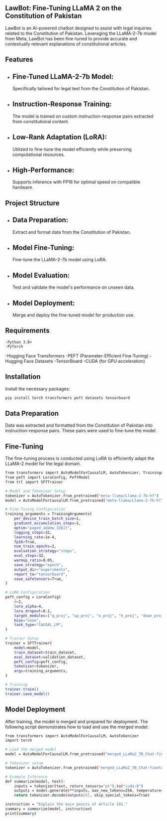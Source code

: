 ## LawBot: Fine-Tuning LLaMA 2 on the Constitution of Pakistan

LawBot is an AI-powered chatbot designed to assist with legal inquiries related to the Constitution of Pakistan. Leveraging the LLaMA-2-7b model from Meta, LawBot has been fine-tuned to provide accurate and contextually relevant explanations of constitutional articles.

## Features
- ## Fine-Tuned LLaMA-2-7b Model:
  Specifically tailored for legal text from the Constitution of Pakistan.
- ## Instruction-Response Training:
  The model is trained on custom instruction-response pairs extracted from constitutional content.
- ## Low-Rank Adaptation (LoRA):
  Utilized to fine-tune the model efficiently while preserving computational resources.
- ## High-Performance:
  Supports inference with FP16 for optimal speed on compatible hardware.

## Project Structure

 - ## Data Preparation:
   Extract and format data from the Constitution of Pakistan.
 - ## Model Fine-Tuning:
   Fine-tune the LLaMA-2-7b model using LoRA.
 - ## Model Evaluation:
   Test and validate the model's performance on unseen data.
 - ## Model Deployment:
   Merge and deploy the fine-tuned model for production use.

## Requirements
    -Python 3.8+
    -PyTorch
 -Hugging Face Transformers
 -PEFT (Parameter-Efficient Fine-Tuning)
 -Hugging Face Datasets
 -TensorBoard
 -CUDA (for GPU acceleration)

## Installation
Install the necessary packages:
  ```sh
  pip install torch transformers peft datasets tensorboard
  ```

## Data Preparation
Data was extracted and formatted from the Constitution of Pakistan into instruction-response pairs. These pairs were used to fine-tune the model.

## Fine-Tuning
The fine-tuning process is conducted using LoRA to efficiently adapt the LLaMA-2 model for the legal domain.

```sh
from transformers import AutoModelForCausalLM, AutoTokenizer, TrainingArguments
from peft import LoraConfig, PeftModel
from trl import SFTTrainer

# Model and Tokenizer Setup
tokenizer = AutoTokenizer.from_pretrained("meta-llama/Llama-2-7b-hf")
model = AutoModelForCausalLM.from_pretrained("meta-llama/Llama-2-7b-hf", torch_dtype=torch.float16, device_map="auto")

# Fine-Tuning Configuration
training_arguments = TrainingArguments(
    per_device_train_batch_size=1,
    gradient_accumulation_steps=1,
    optim="paged_adamw_32bit",
    logging_steps=32,
    learning_rate=1e-4,
    fp16=True,
    num_train_epochs=2,
    evaluation_strategy="steps",
    eval_steps=32,
    warmup_ratio=0.05,
    save_strategy="epoch",
    output_dir="experiments",
    report_to="tensorboard",
    save_safetensors=True,
)

# LoRA Configuration
peft_config = LoraConfig(
    r=2,
    lora_alpha=4,
    lora_dropout=0.1,
    target_modules=["q_proj", "up_proj", "o_proj", "k_proj", "down_proj", "gate_proj", "v_proj"],
    bias="none",
    task_type="CAUSAL_LM",
)

# Trainer Setup
trainer = SFTTrainer(
    model=model,
    train_dataset=train_dataset,
    eval_dataset=validation_dataset,
    peft_config=peft_config,
    tokenizer=tokenizer,
    args=training_arguments,
)

# Training
trainer.train()
trainer.save_model()
```

## Model Deployment
After training, the model is merged and prepared for deployment. The following script demonstrates how to load and use the merged model:

```sh
from transformers import AutoModelForCausalLM, AutoTokenizer
import torch

# Load the merged model
model = AutoModelForCausalLM.from_pretrained("merged_LLaMa2_7B_Chat-finetuned", torch_dtype=torch.float16).to("cuda:0")

# Tokenizer setup
tokenizer = AutoTokenizer.from_pretrained("merged_LLaMa2_7B_Chat-finetuned")

# Example Inference
def summarize(model, text):
    inputs = tokenizer(text, return_tensors="pt").to("cuda:0")
    outputs = model.generate(**inputs, max_new_tokens=256, temperature=0.0001, do_sample=False)
    return tokenizer.decode(outputs[0], skip_special_tokens=True)

instruction = "Explain the main points of Article 101."
summary = summarize(model, instruction)
print(summary)
```
     
